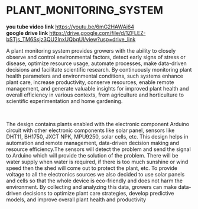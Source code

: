 # PLANT_MONITORING_SYSTEM

**you tube video link**
https://youtu.be/6mG2HAWAi64
<br>
**google drive link**
https://drive.google.com/file/d/1ZFLEZ-bSTjs_TM6Ssjz3QU2InxUQbqUl/view?usp=drive_link
<br>
<p>
A plant monitoring system provides growers with the ability to closely observe and control environmental factors, detect early signs of stress or disease, optimize resource usage, automate processes, make data-driven decisions and facilitate scientific research. By continuously monitoring plant health parameters and environmental conditions, such systems enhance plant care, increase productivity, conserve resources, enable remote management, and generate valuable insights for improved plant health and overall efficiency in various contexts, from agriculture and horticulture to scientific experimentation and home gardening.
</p>
<br>
<p>
The design contains plants enabled with the electronic component Arduino circuit with other electronic components like solar panel, sensors like DHT11, BH1750, JXCT NPK, MPU9250, solar cells, etc. This design helps in automation and remote management, data-driven decision making and resource efficiency.The sensors will detect the problem and send the signal to Arduino which will provide the solution of the problem. There will be water supply when water is required, if there is too much sunshine or wind speed then the shed will come out to protect the plant, etc. To provide voltage to all the electronics sources we also decided to use solar panels and cells so that the whole device is eco-friendly and does not harm the environment. By collecting and analyzing this data, growers can make data-driven decisions to optimize plant care strategies, develop predictive models, and improve overall plant health and productivity
</p>

